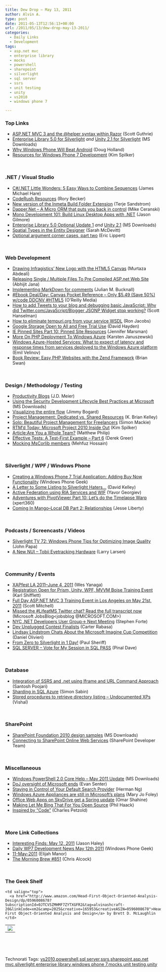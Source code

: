 ```yaml
---
title: Dew Drop – May 13, 2011
author: Alvin A.
type: post
date: 2011-05-13T12:56:13+00:00
url: /2011/05/13/dew-drop-may-13-2011/
categories:
  - Daily Links
  - Development
tags:
  - asp.net mvc
  - enterprise library
  - mocks
  - powershell
  - sharepoint
  - silverlight
  - sql server
  - ssrs
  - unit testing
  - unity
  - vs2010
  - windows phone 7

---
```

### <a name="top"></a>Top Links

  * [ASP.NET MVC 3 and the @helper syntax within Razor][1] (Scott Guthrie)
  * [Enterprise Library 5.0 for Silverlight][2] _and_ [Unity 2.1 for Silverlight][3] (MS Downloads)
  * [Why Windows Phone Will Beat Android][4] (Doug Holland)
  * [Resources for Windows Phone 7 Development][5] (Kim Spilker)

&#160;

### <a name="dotnet"></a>.NET / Visual Studio

  * [C#/.NET Little Wonders: 5 Easy Ways to Combine Sequences][6] (James Michael Hare)
  * [CodeRush Resources][7] (Rory Becker)
  * [New version of the Inmeta Build Folder Extension][8] (Terje Sandstrom)
  * [Dapper.Net &#8211; A Micro ORM that puts you back in control][9] (Mike Ceranski)
  * [Mono Development 101: Build Linux Desktop Apps with .NET][10] (Jason Gilmore)
  * [Enterprise Library 5.0 Optional Update 1][11] _and_ [Unity 2.1][12] (MS Downloads)
  * [Spatial Types in the Entity Designer][13] (Sarah McDevitt)
  * [Optional argument corner cases, part two][14] (Eric Lippert)

&#160;

### <a name="web"></a>Web Development

  * [Drawing Infragistics’ New Logo with the HTML5 Canvas][15] (Murtaza Abdeali)
  * [Releasing Single / Multiple Files To Pre Compiled ASP.net Web Site][16] (Abhijit Jana)
  * [Implementing MarkDown for comments][17] (Julian M. Bucknall)
  * [#Ebook Deal/Day: Canvas Pocket Reference &#8211; Only $5.49 (Save 50%) w/code DDCNV #HTML5][18] (O&#8217;Reilly Media)
  * [How to add Tweets to your blog and debugging basic JavaScript: Why did Twitter.com/JavaScript/Blogger JSONP Widget stop working?][19] (Scott Hanselman)
  * [How to eliminate tempuri.org from your service WSDL][20] (Ron Jacobs)
  * [Google Storage Open to All and Free Trial Use][21] (David Hayden)
  * [IE Pinned Sites Part 10: Pinned Site Resources][22] (Jennifer Marsman)
  * [More On PHP Deployment To Windows Azure][23] (Karsten Januszewski)
  * [Windows Azure-Hosted Services: What to expect of latency and response times from services deployed to the Windows Azure platform][24] (Emil Velinov)
  * [Book Review: Easy PHP Websites with the Zend Framework][25] (Brian Swan)

&#160;

### <a name="design"></a>Design / Methodology / Testing

  * [Productivity Blogs][26] (J.D. Meier)
  * [Using the Security Development Lifecycle Best Practices at Microsoft][27] (MS Downloads)
  * [Visualizing the entire flow][28] (Jimmy Bogard)
  * [Project Management: Dedicated vs. Shared Resources][29] (K. Brian Kelley)
  * [Solo: Beautiful Project Management for Freelancers][30] (Simon Mackie)
  * [RTM’d Today: Microsoft Project 2010 Inside Out][31] (Kim Spilker)
  * [Article:Are You a Whole Team?][32] (Matthew Philip)
  * [Effective Tests: A Test-First Example – Part 6][33] (Derek Greer)
  * [Mocking MsCorlib members][34] (Mehfuz Hossain)

&#160;

### <a name="silverlight"></a>Silverlight / WPF / Windows Phone

  * [Creating a Windows Phone 7 Trial Application: Adding Buy Now Functionality][35] (Windows Phone Geek)
  * [A Letter to Some Listing to Silverlight Haters&#8230;][36] (David Kelley)
  * [Active Federation using RIA Services and WIF][37] (Yavor Georgiev)
  * [Adventures with PivotViewer Part 10: Let’s do the Timelapse Warp][38] (xpert360)
  * [Coming In Mango–Local DB Part 2: Relationships][39] (Jesse Liberty)

&#160;

### <a name="podcasts"></a>Podcasts / Screencasts / Videos

  * [Silverlight TV 72: Windows Phone Tips for Optimizing Image Quality][40] (John Papa)
  * [A New NUI &#8211; Tobii Eyetracking Hardware][41] (Larry Larsen)

&#160;

### <a name="events"></a>Community / Events

  * [XAPfest LA 2011–June 4, 2011][42] (Wes Yanaga)
  * [Registration Open for Prism, Unity, WPF, MVVM Boise Training Event][43] (Karl Shifflett)
  * [Full Day ASP.NET MVC 3 Training Event in Los Angeles on May 21st, 2011][44] (Scott Mitchell)
  * [Missed the #LifeatMS Twitter chat? Read the full transcript now][45] (Microsoft JobsBlog<jobsblog @MICROSOFT.COM>)
  * [NYC .NET Developers User Group-> Next Meeting][46] (Stephen Forte)
  * [Dev Unplugged Contest Finalists][47] (Carter Rabasa)
  * [Lindsay Lindstrom Chats About the Microsoft Imagine Cup Competition][48] (Daniel Olivieri)
  * [From Zero to Silverlight in 1 Day!][49] (Paul Sheriff)
  * [SQL SERVER – Vote for My Session in SQL PASS][50] (Pinal Dave)

&#160;

### <a name="db"></a>Database

  * [Integration of SSRS and .net using Iframe and URL Command Approach][51] (Santosh Poojari)
  * [Sharding in SQL Azure][52] (Simon Sabin)
  * [Stored procedures to retrieve directory listing – Undocumented XPs][53] (Vishal)

&#160;

### <a name="sp"></a>SharePoint

  * [SharePoint Foundation 2010 design samples][54] (MS Downloads)
  * [Connecting to SharePoint Online Web Services][55] (SharePoint Developer Team)

&#160;

### <a name="misc"></a>Miscellaneous

  * [Windows PowerShell 2.0 Core Help &#8211; May 2011 Update][56] (MS Downloads)
  * [DoJ oversight of Microsoft ends][57] (Evan Senter)
  * [Staying in Control of Your Default Search Provider][58] (Herman Ng)
  * [Windows Azure Appliances are still in Microsoft&#8217;s plans][59] (Mary Jo Foley)
  * [Office Web Apps on SkyDrive get a Spring update][60] (Omar Shahine)
  * [Making Let Me Bing That For You Open Source][61] (Phil Haack)
  * [Inspired by “Code”][62] (Charles Petzold)

&#160;

### <a name="links"></a>More Link Collections

  * [Interesting Finds: May 12, 2011][63] (Jason Haley)
  * [Daily WP7 Development News May 12th 2011][64] (Windows Phone Geek)
  * [11-May-2011][65] (Elijah Manor)
  * [The Morning Brew #851][66] (Chris Alcock)

&#160;

### <a name="shelf"></a>The Geek Shelf

<table border="0" cellspacing="0" cellpadding="0">
  <tr>
    <td>
      <img data-recalc-dims="1" decoding="async" src="https://i0.wp.com/ecx.images-amazon.com/images/I/51X2pQTlaTL._SL160_.jpg?w=660" />
    </td>
    
    <td valign="top">
      <a href="http://www.amazon.com/Head-First-Object-Oriented-Analysis-Design/dp/0596008678?SubscriptionId=0JTCV5ZMHMF7ZYTXGFR2&tag=alvinashcraft-20&linkCode=xm2&camp=2025&creative=165953&creativeASIN=0596008678">Head First Object-Oriented Analysis and Design</a> by Brett D. McLaughlin
    </td>
  </tr>
</table>

&#160;

<div style="padding-bottom: 0px; margin: 0px; padding-left: 0px; padding-right: 0px; display: inline; float: none; padding-top: 0px" id="scid:C16BAC14-9A3D-4c50-9394-FBFEF7A93539:a74faac9-2fff-4372-b0f6-1b572beab7aa" class="wlWriterEditableSmartContent">
  <!--dotnetkickit-->
</div>

&#160;

<div style="padding-bottom: 0px; margin: 0px; padding-left: 0px; padding-right: 0px; display: inline; float: none; padding-top: 0px" id="scid:0767317B-992E-4b12-91E0-4F059A8CECA8:03815812-7514-4a91-a757-4224d13cf03d" class="wlWriterEditableSmartContent">
  Technorati Tags: <a href="http://technorati.com/tags/vs2010" rel="tag">vs2010</a>,<a href="http://technorati.com/tags/powershell" rel="tag">powershell</a>,<a href="http://technorati.com/tags/sql+server" rel="tag">sql server</a>,<a href="http://technorati.com/tags/ssrs" rel="tag">ssrs</a>,<a href="http://technorati.com/tags/sharepoint" rel="tag">sharepoint</a>,<a href="http://technorati.com/tags/asp.net+mvc" rel="tag">asp.net mvc</a>,<a href="http://technorati.com/tags/silverlight" rel="tag">silverlight</a>,<a href="http://technorati.com/tags/enterprise+library" rel="tag">enterprise library</a>,<a href="http://technorati.com/tags/windows+phone+7" rel="tag">windows phone 7</a>,<a href="http://technorati.com/tags/mocks" rel="tag">mocks</a>,<a href="http://technorati.com/tags/unit+testing" rel="tag">unit testing</a>,<a href="http://technorati.com/tags/unity" rel="tag">unity</a>
</div>

 [1]: http://weblogs.asp.net/scottgu/archive/2011/05/12/asp-net-mvc-3-and-the-helper-syntax-within-razor.aspx
 [2]: http://feedproxy.google.com/~r/MicrosoftDownloadCenter/~3/94QJb6wJBkQ/details.aspx
 [3]: http://feedproxy.google.com/~r/MicrosoftDownloadCenter/~3/9MP2x9EOheQ/details.aspx
 [4]: http://blogs.msdn.com/b/dohollan/archive/2011/05/12/why-windows-phone-will-beat-android.aspx
 [5]: http://blogs.msdn.com/b/microsoft_press/archive/2011/05/13/resources-for-windows-phone-7-development.aspx
 [6]: http://feedproxy.google.com/~r/BlackRabbitCoder/~3/TlmDyU5Erds/c.net-little-wonders-5-easy-ways-to-combine-sequences.aspx
 [7]: http://community.devexpress.com/blogs/rorybecker/archive/2011/05/12/coderush-resources.aspx
 [8]: http://geekswithblogs.net/terje/archive/2011/05/12/new-version-of-the-inmeta-build-folder-extension.aspx
 [9]: http://feedproxy.google.com/~r/codecapers/~3/4qDfvVFhTPc/post.aspx
 [10]: http://www.devx.com/opensource/Article/46936?trk=DXRSS_DOTNET
 [11]: http://feedproxy.google.com/~r/MicrosoftDownloadCenter/~3/PwKx6Fe2TY8/details.aspx
 [12]: http://feedproxy.google.com/~r/MicrosoftDownloadCenter/~3/6-ouD78beak/details.aspx
 [13]: http://blogs.msdn.com/b/efdesign/archive/2011/05/12/spatial-types-in-the-entity-designer.aspx
 [14]: http://blogs.msdn.com/b/ericlippert/archive/2011/05/12/optional-argument-corner-cases-part-two.aspx
 [15]: http://www.codeproject.com/KB/solution-center/HTML5-Canvas.aspx
 [16]: http://dailydotnettips.com/2011/05/11/releasing-single-multiple-files-to-pre-compiled-asp-net-web-site/
 [17]: http://blog.boyet.com/blog/blog/implementing-markdown-for-comments/
 [18]: http://feeds.oreilly.com/~r/oreilly/news/~3/RE0Fr20P2ko/
 [19]: http://feedproxy.google.com/~r/ScottHanselman/~3/20ltBGHdCi4/HowToAddTweetsToYourBlogAndDebuggingBasicJavaScriptWhyDidTwittercomJavaScriptBloggerJSONPWidgetStopWorking.aspx
 [20]: http://blogs.msdn.com/b/endpoint/archive/2011/05/12/how-to-eliminate-tempuri-org-from-your-service-wsdl.aspx
 [21]: http://www.pnpguidance.net/post/GoogleStorageOpenAllFreeTrialUse.aspx
 [22]: http://feedproxy.google.com/~r/JenniferMarsman/~3/woQYssDd5UE/ie-pinned-sites-part-10-pinned-site-resources.aspx
 [23]: http://rhizohm.net/irhetoric/post/2011/05/12/More-On-PHP-Deployment-To-Windows-Azure.aspx
 [24]: http://appfabriccat.com/2011/05/windows-azure-hosted-services-what-to-expect-of-latency-and-response-times-from-services-deployed-to-the-windows-azure-platform/
 [25]: http://blogs.msdn.com/b/brian_swan/archive/2011/05/12/book-review-easy-php-websites-with-the-zend-framework.aspx
 [26]: http://feedproxy.google.com/~r/SourcesOfInsight/~3/-vBC9gdBUR0/
 [27]: http://feedproxy.google.com/~r/MicrosoftDownloadCenter/~3/ALd_1rtD93A/details.aspx
 [28]: http://feedproxy.google.com/~r/LosTechies/~3/Xi_fRSGydvw/visualizing-the-entire-flow
 [29]: http://www.sqlservercentral.com/blogs/brian_kelley/archive/2011/05/13/project-management-dedicated-vs-shared-resources.aspx
 [30]: http://gigaom.com/collaboration/solo-beautiful-project-management-for-freelancers/
 [31]: http://blogs.msdn.com/b/microsoft_press/archive/2011/05/12/rtm-d-today-microsoft-project-2010-inside-out.aspx
 [32]: http://www.infoq.com/articles/whole-team
 [33]: http://feedproxy.google.com/~r/LosTechies/~3/9aIkM4PExjA/effective-tests-a-test-first-example-part-6
 [34]: http://feedproxy.google.com/~r/burncsharp/~3/Cd9W8yA3nXE/mocking-mscorlib-members.aspx
 [35]: http://www.windowsphonegeek.com/articles/Creating-a-Windows-Phone-7-Trial-Application-Adding-Buy-Now-Functionality
 [36]: http://hackingsilverlight.blogspot.com/2011/05/letter-to-some-listing-to-silverlight.html
 [37]: http://blogs.msdn.com/b/silverlightws/archive/2011/05/12/active-federation-using-ria-services-and-wif.aspx
 [38]: http://xpert360.wordpress.com/2011/05/12/adventures-with-pivotviewer-part-10-lets-do-the-timelapse-warp/
 [39]: http://feedproxy.google.com/~r/JesseLiberty-SilverlightGeek/~3/LExq7uWXNjQ/
 [40]: http://channel9.msdn.com/Shows/SilverlightTV/Silverlight-TV-72-Windows-Phone-Tips-for-Loading-Images
 [41]: http://channel9.msdn.com/posts/A-New-NUI-Tobii-Eyetracking-Hardware
 [42]: http://blogs.msdn.com/b/usisvde/archive/2011/05/12/xapfest-la-2011-june-4-2011.aspx
 [43]: http://karlshifflett.wordpress.com/2011/05/12/registration-open-for-prism-unity-wpf-mvvm-boise-training-event/
 [44]: http://feedproxy.google.com/~r/ScottOnWriting/~3/-cwMG7Us-Hk/full-day-asp-net-mvc-3-training-event-in-los-angeles-on-may-21st-2011.aspx
 [45]: http://feeds.microsoftjobsblog.com/~r/MicrosoftJobsBlog/~3/sraMf4X6W4Q/
 [46]: http://feedproxy.google.com/~r/StephenFortesBlog/~3/M-sK8-yONso/PermaLink,guid,725d30f0-4fe1-4847-bc5b-9fd6bb2b2058.aspx
 [47]: http://windowsteamblog.com/ie/b/ie/archive/2011/05/12/dev-unplugged-contest-finalists.aspx
 [48]: http://geekadelphia.com/2011/05/12/drexel-students-chat-about-the-microsoft-imagine-cup-competition/
 [49]: http://feedproxy.google.com/~r/PaulSheriffsOuterCircleBlog/~3/E-qlKmVMoI8/from-zero-to-silverlight-in-1-day.aspx
 [50]: http://blog.sqlauthority.com/2011/05/13/sql-server-vote-for-my-session-in-sql-pass/
 [51]: http://www.codeproject.com/KB/reporting-services/CustomSSRS.aspx
 [52]: http://feedproxy.google.com/~r/SimonsSqlServerStuff/~3/WFF-9mx4QSM/sharding-in-sql-azure.aspx
 [53]: http://feedproxy.google.com/~r/sqlserverpedia/~3/hWPNHt9_G-0/
 [54]: http://feedproxy.google.com/~r/MicrosoftDownloadCenter/~3/ErI_Netjlvs/details.aspx
 [55]: http://blogs.msdn.com/b/sharepointdev/archive/2011/05/12/connecting-to-sharepoint-online-web-services.aspx
 [56]: http://feedproxy.google.com/~r/MicrosoftDownloadCenter/~3/OYYlFGgAhZs/details.aspx
 [57]: http://www.neowin.net/news/doj-oversight-of-microsoft-ends
 [58]: http://blogs.msdn.com/b/ie/archive/2011/05/12/staying-in-control-of-your-default-search-provider.aspx
 [59]: http://www.zdnet.com/blog/microsoft/windows-azure-appliances-are-still-in-microsofts-plans/9429
 [60]: http://windowsteamblog.com/windows_live/b/windowslive/archive/2011/05/12/office-web-apps-on-skydrive-get-a-spring-update.aspx
 [61]: http://feeds.haacked.com/~r/haacked/~3/-uwQNi4fDZc/making-let-me-bing-that-for-you-open-source.aspx
 [62]: http://www.charlespetzold.com/blog/2011/05/Inspired-by-Code.html
 [63]: http://jasonhaley.com/blog/post.aspx?id=a4743da1-28ea-423b-ba08-1835019948be
 [64]: http://www.windowsphonegeek.com/news/daily-wp7-development-news-may-12th-2011
 [65]: http://webdevtweets.blogspot.com/2011/05/11-may-2011.html
 [66]: http://feedproxy.google.com/~r/ReflectivePerspective/~3/ONLLQBswHZw/
